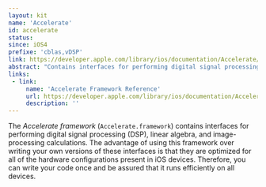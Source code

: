 ```yaml
---
layout: kit
name: 'Accelerate'
id: accelerate
status: 
since: iOS4
prefixe: 'cblas,vDSP'
link: https://developer.apple.com/library/ios/documentation/Accelerate/Reference/AccelerateFWRef/_index.html
abstract: "Contains interfaces for performing digital signal processing (DSP), linear algebra, and image-processing calculations."
links:
 - link:
     name: 'Accelerate Framework Reference'
     url: https://developer.apple.com/library/ios/documentation/Accelerate/Reference/AccelerateFWRef/_index.html
     description: ''
---
```


The *Accelerate framework* (`Accelerate.framework`) contains interfaces for performing digital signal processing (DSP), linear algebra, and image-processing calculations. The advantage of using this framework over writing your own versions of these interfaces is that they are optimized for all of the hardware configurations present in iOS devices. Therefore, you can write your code once and be assured that it runs efficiently on all devices.
